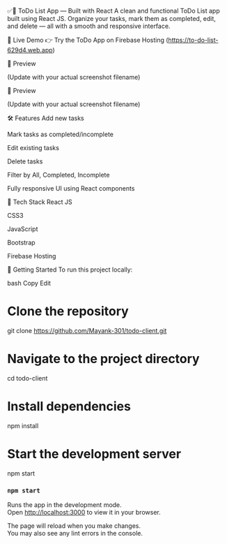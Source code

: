 ✅📝 ToDo List App — Built with React
A clean and functional ToDo List app built using React JS. Organize your tasks, mark them as completed, edit, and delete — all with a smooth and responsive interface.

🔗 Live Demo
👉 Try the ToDo App on Firebase Hosting
(https://to-do-list-629d4.web.app)

📸 Preview

(Update with your actual screenshot filename)

📸 Preview

(Update with your actual screenshot filename)

🛠 Features
Add new tasks

Mark tasks as completed/incomplete

Edit existing tasks

Delete tasks

Filter by All, Completed, Incomplete

Fully responsive UI using React components

📂 Tech Stack
React JS

CSS3

JavaScript 

Bootstrap

Firebase Hosting

🚀 Getting Started
To run this project locally:

bash
Copy
Edit
# Clone the repository
git clone https://github.com/Mayank-301/todo-client.git

# Navigate to the project directory
cd todo-client

# Install dependencies
npm install

# Start the development server
npm start

### `npm start`

Runs the app in the development mode.\
Open [http://localhost:3000](http://localhost:3000) to view it in your browser.

The page will reload when you make changes.\
You may also see any lint errors in the console.
